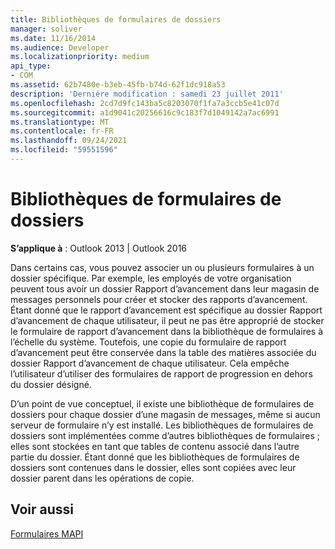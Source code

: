 ```yaml
---
title: Bibliothèques de formulaires de dossiers
manager: soliver
ms.date: 11/16/2014
ms.audience: Developer
ms.localizationpriority: medium
api_type:
- COM
ms.assetid: 62b7480e-b3eb-45fb-b74d-62f1dc918a53
description: 'Derniére modification : samedi 23 juillet 2011'
ms.openlocfilehash: 2cd7d9fc143ba5c8203070f1fa7a3ccb5e41c07d
ms.sourcegitcommit: a1d9041c20256616c9c183f7d1049142a7ac6991
ms.translationtype: MT
ms.contentlocale: fr-FR
ms.lasthandoff: 09/24/2021
ms.locfileid: "59551596"
---
```

# <a name="folder-form-libraries"></a>Bibliothèques de formulaires de dossiers

  
  
**S’applique à** : Outlook 2013 | Outlook 2016 
  
Dans certains cas, vous pouvez associer un ou plusieurs formulaires à un dossier spécifique. Par exemple, les employés de votre organisation peuvent tous avoir un dossier Rapport d’avancement dans leur magasin de messages personnels pour créer et stocker des rapports d’avancement. Étant donné que le rapport d’avancement est spécifique au dossier Rapport d’avancement de chaque utilisateur, il peut ne pas être approprié de stocker le formulaire de rapport d’avancement dans la bibliothèque de formulaires à l’échelle du système. Toutefois, une copie du formulaire de rapport d’avancement peut être conservée dans la table des matières associée du dossier Rapport d’avancement de chaque utilisateur. Cela empêche l’utilisateur d’utiliser des formulaires de rapport de progression en dehors du dossier désigné.
  
D’un point de vue conceptuel, il existe une bibliothèque de formulaires de dossiers pour chaque dossier d’une magasin de messages, même si aucun serveur de formulaire n’y est installé. Les bibliothèques de formulaires de dossiers sont implémentées comme d’autres bibliothèques de formulaires ; elles sont stockées en tant que tables de contenu associé dans l’autre partie du dossier. Étant donné que les bibliothèques de formulaires de dossiers sont contenues dans le dossier, elles sont copiées avec leur dossier parent dans les opérations de copie.
  
## <a name="see-also"></a>Voir aussi



[Formulaires MAPI](mapi-forms.md)

